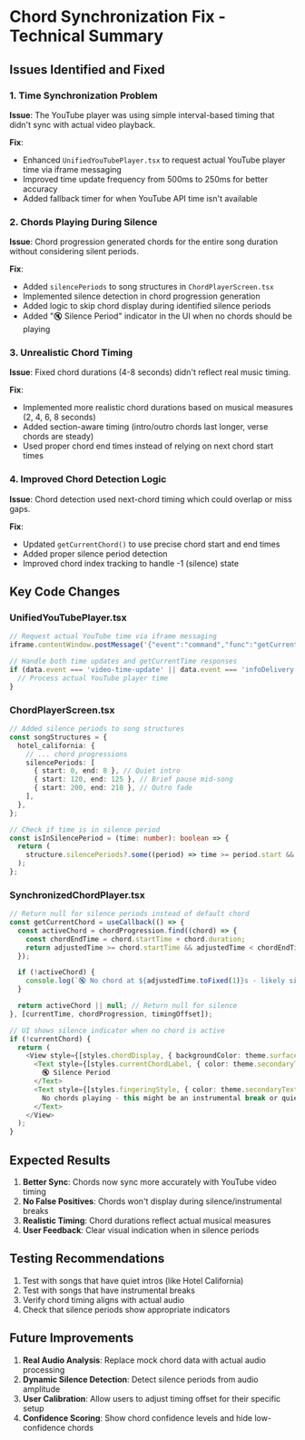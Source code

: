 # Chord Synchronization Fix - Technical Summary

## Issues Identified and Fixed

### 1. **Time Synchronization Problem**

**Issue**: The YouTube player was using simple interval-based timing that didn't sync with actual video playback.

**Fix**:

- Enhanced `UnifiedYouTubePlayer.tsx` to request actual YouTube player time via iframe messaging
- Improved time update frequency from 500ms to 250ms for better accuracy
- Added fallback timer for when YouTube API time isn't available

### 2. **Chords Playing During Silence**

**Issue**: Chord progression generated chords for the entire song duration without considering silent periods.

**Fix**:

- Added `silencePeriods` to song structures in `ChordPlayerScreen.tsx`
- Implemented silence detection in chord progression generation
- Added logic to skip chord display during identified silence periods
- Added "🔇 Silence Period" indicator in the UI when no chords should be playing

### 3. **Unrealistic Chord Timing**

**Issue**: Fixed chord durations (4-8 seconds) didn't reflect real music timing.

**Fix**:

- Implemented more realistic chord durations based on musical measures (2, 4, 6, 8 seconds)
- Added section-aware timing (intro/outro chords last longer, verse chords are steady)
- Used proper chord end times instead of relying on next chord start times

### 4. **Improved Chord Detection Logic**

**Issue**: Chord detection used next-chord timing which could overlap or miss gaps.

**Fix**:

- Updated `getCurrentChord()` to use precise chord start and end times
- Added proper silence period detection
- Improved chord index tracking to handle -1 (silence) state

## Key Code Changes

### UnifiedYouTubePlayer.tsx

```typescript
// Request actual YouTube time via iframe messaging
iframe.contentWindow.postMessage('{"event":"command","func":"getCurrentTime","args":""}', '*');

// Handle both time updates and getCurrentTime responses
if (data.event === 'video-time-update' || data.event === 'infoDelivery') {
  // Process actual YouTube player time
}
```

### ChordPlayerScreen.tsx

```typescript
// Added silence periods to song structures
const songStructures = {
  hotel_california: {
    // ... chord progressions
    silencePeriods: [
      { start: 0, end: 8 }, // Quiet intro
      { start: 120, end: 125 }, // Brief pause mid-song
      { start: 200, end: 210 }, // Outro fade
    ],
  },
};

// Check if time is in silence period
const isInSilencePeriod = (time: number): boolean => {
  return (
    structure.silencePeriods?.some((period) => time >= period.start && time < period.end) || false
  );
};
```

### SynchronizedChordPlayer.tsx

```typescript
// Return null for silence periods instead of default chord
const getCurrentChord = useCallback(() => {
  const activeChord = chordProgression.find((chord) => {
    const chordEndTime = chord.startTime + chord.duration;
    return adjustedTime >= chord.startTime && adjustedTime < chordEndTime;
  });

  if (!activeChord) {
    console.log(`🔇 No chord at ${adjustedTime.toFixed(1)}s - likely silence period`);
  }

  return activeChord || null; // Return null for silence
}, [currentTime, chordProgression, timingOffset]);

// UI shows silence indicator when no chord is active
if (!currentChord) {
  return (
    <View style={[styles.chordDisplay, { backgroundColor: theme.surface }]}>
      <Text style={[styles.currentChordLabel, { color: theme.secondaryText }]}>
        🔇 Silence Period
      </Text>
      <Text style={[styles.fingeringStyle, { color: theme.secondaryText }]}>
        No chords playing - this might be an instrumental break or quiet section
      </Text>
    </View>
  );
}
```

## Expected Results

1. **Better Sync**: Chords now sync more accurately with YouTube video timing
2. **No False Positives**: Chords won't display during silence/instrumental breaks
3. **Realistic Timing**: Chord durations reflect actual musical measures
4. **User Feedback**: Clear visual indication when in silence periods

## Testing Recommendations

1. Test with songs that have quiet intros (like Hotel California)
2. Test with songs that have instrumental breaks
3. Verify chord timing aligns with actual audio
4. Check that silence periods show appropriate indicators

## Future Improvements

1. **Real Audio Analysis**: Replace mock chord data with actual audio processing
2. **Dynamic Silence Detection**: Detect silence periods from audio amplitude
3. **User Calibration**: Allow users to adjust timing offset for their specific setup
4. **Confidence Scoring**: Show chord confidence levels and hide low-confidence chords
